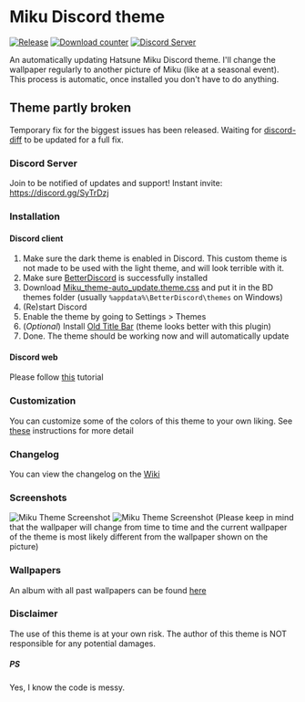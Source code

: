 # Miku Discord theme
[![Release](https://img.shields.io/github/release/MythikAngel/miku-discord-theme.svg?style=flat-square)](https://github.com/MythikAngel/miku-discord-theme/releases/latest)
[![Download counter](https://img.shields.io/github/downloads/MythikAngel/miku-discord-theme/total.svg?style=flat-square)](https://www.somsubhra.com/github-release-stats/?username=mythikangel&repository=miku-discord-theme)
[![Discord Server](https://img.shields.io/discord/423787339018534912.svg?style=flat-square)](https://discord.gg/SyTrDzj)

An automatically updating Hatsune Miku Discord theme. I'll change the wallpaper regularly to another picture of Miku (like at a seasonal event). This process is automatic, once installed you don't have to do anything.

## Theme partly broken
Temporary fix for the biggest issues has been released. Waiting for [discord-diff](https://github.com/intrnl/discord-diff) to be updated for a full fix.

### Discord Server
Join to be notified of updates and support!
Instant invite: https://discord.gg/SyTrDzj

### Installation
#### Discord client
1. Make sure the dark theme is enabled in Discord. This custom theme is not made to be used with the light theme, and will look terrible with it.
2. Make sure [BetterDiscord](https://github.com/rauenzi/BetterDiscordApp/releases/latest) is successfully installed
3. Download [Miku_theme-auto_update.theme.css](https://github.com/MythikAngel/miku-discord-theme/releases/latest) and put it in the BD themes folder (usually `%appdata%\BetterDiscord\themes` on Windows)
4. (Re)start Discord
5. Enable the theme by going to Settings > Themes
6. (_Optional_) Install [Old Title Bar](https://github.com/mwittrien/BetterDiscordAddons/tree/master/Plugins/OldTitleBar) (theme looks better with this plugin)
7. Done. The theme should be working now and will automatically update

#### Discord web
Please follow [this](https://github.com/MythikAngel/miku-discord-theme/wiki/Installing-the-theme-on-Discord-web) tutorial

### Customization
You can customize some of the colors of this theme to your own liking. See [these](https://github.com/MythikAngel/miku-discord-theme/wiki/Customizing-colors) instructions for more detail

### Changelog
You can view the changelog on the [Wiki](https://github.com/MythikAngel/miku-discord-theme/wiki/Changelog)

### Screenshots
![Miku Theme Screenshot](https://i.imgur.com/4PFXjXE.png)
![Miku Theme Screenshot](https://i.imgur.com/WcdlBda.png)
(Please keep in mind that the wallpaper will change from time to time and the current wallpaper of the theme is most likely different from the wallpaper shown on the picture)

### Wallpapers
An album with all past wallpapers can be found [here](https://imgur.com/a/5wOsk)

### Disclaimer
The use of this theme is at your own risk. The author of this theme is NOT responsible for any potential damages.

##### PS
Yes, I know the code is messy.

